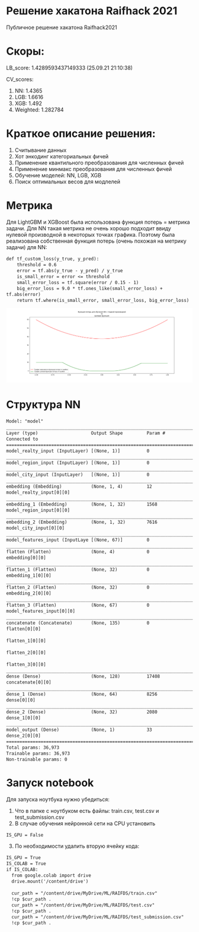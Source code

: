 # Решение хакатона Raifhack 2021
Публичное решение хакатона Raifhack2021

# Скоры:
LB_score: 1.4289593437149333 (25.09.21 21:10:38)

CV_scores:
1) NN: 1.4365
2) LGB: 1.6616
3) XGB: 1.492
4) Weighted: 1.282784
    
# Краткое описание решения:

1) Считывание данных
2) Хот энкодинг категориальных фичей
3) Применение квантильного преобразования для численных фичей
4) Применение минмакс преобразования для численных фичей
5) Обучение моделей: NN, LGB, XGB
6) Поиск оптимальных весов для модлелей

# Метрика
Для LightGBM и XGBoost была использована функция потерь = метрика задачи. Для NN такая метрика не очень хорошо подходит ввиду нулевой производной в некоторых точках графика. Поэтому была реализована собственная функция потерь (очень похожая на метрику задачи) для NN:

```
def tf_custom_loss(y_true, y_pred):     
    threshold = 0.6     
    error = tf.abs(y_true - y_pred) / y_true
    is_small_error = error <= threshold     
    small_error_loss = tf.square(error / 0.15 - 1)    
    big_error_loss = 9.0 * tf.ones_like(small_error_loss) + tf.abs(error)    
    return tf.where(is_small_error, small_error_loss, big_error_loss)
```
![Alt text](loss_pic.png?raw=true "График функции потерь Vs Метрика задачи")

# Структура NN

```
Model: "model"
__________________________________________________________________________________________________
Layer (type)                    Output Shape         Param #     Connected to                     
==================================================================================================
model_realty_input (InputLayer) [(None, 1)]          0                                            
__________________________________________________________________________________________________
model_region_input (InputLayer) [(None, 1)]          0                                            
__________________________________________________________________________________________________
model_city_input (InputLayer)   [(None, 1)]          0                                            
__________________________________________________________________________________________________
embedding (Embedding)           (None, 1, 4)         12          model_realty_input[0][0]         
__________________________________________________________________________________________________
embedding_1 (Embedding)         (None, 1, 32)        1568        model_region_input[0][0]         
__________________________________________________________________________________________________
embedding_2 (Embedding)         (None, 1, 32)        7616        model_city_input[0][0]           
__________________________________________________________________________________________________
model_features_input (InputLaye [(None, 67)]         0                                            
__________________________________________________________________________________________________
flatten (Flatten)               (None, 4)            0           embedding[0][0]                  
__________________________________________________________________________________________________
flatten_1 (Flatten)             (None, 32)           0           embedding_1[0][0]                
__________________________________________________________________________________________________
flatten_2 (Flatten)             (None, 32)           0           embedding_2[0][0]                
__________________________________________________________________________________________________
flatten_3 (Flatten)             (None, 67)           0           model_features_input[0][0]       
__________________________________________________________________________________________________
concatenate (Concatenate)       (None, 135)          0           flatten[0][0]                    
                                                                 flatten_1[0][0]                  
                                                                 flatten_2[0][0]                  
                                                                 flatten_3[0][0]                  
__________________________________________________________________________________________________
dense (Dense)                   (None, 128)          17408       concatenate[0][0]                
__________________________________________________________________________________________________
dense_1 (Dense)                 (None, 64)           8256        dense[0][0]                      
__________________________________________________________________________________________________
dense_2 (Dense)                 (None, 32)           2080        dense_1[0][0]                    
__________________________________________________________________________________________________
model_output (Dense)            (None, 1)            33          dense_2[0][0]                    
==================================================================================================
Total params: 36,973
Trainable params: 36,973
Non-trainable params: 0
```



# Запуск notebook
Для запуска ноутбука нужно убедиться:
1) Что в папке с ноутбуком есть файлы: train.csv, test.csv и test_submission.csv
2) В случае обучения нейронной сети на CPU установить 

```
IS_GPU = False
```

3) По необходимости удалить вторую ячейку кода:

```
IS_GPU = True
IS_COLAB = True
if IS_COLAB:
  from google.colab import drive
  drive.mount('/content/drive')
  
  cur_path = "/content/drive/MyDrive/ML/RAIFDS/train.csv"
  !cp $cur_path .
  cur_path = "/content/drive/MyDrive/ML/RAIFDS/test.csv"
  !cp $cur_path .
  cur_path = "/content/drive/MyDrive/ML/RAIFDS/test_submission.csv"
  !cp $cur_path .
```

